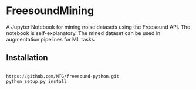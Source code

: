 # FreesoundMining
A Jupyter Notebook for mining noise datasets using the Freesound API. The notebook is self-explanatory. The mined dataset can be used in augmentation pipelines for ML tasks. 

## Installation

```shell

https://github.com/MTG/freesound-python.git
python setup.py install

```

